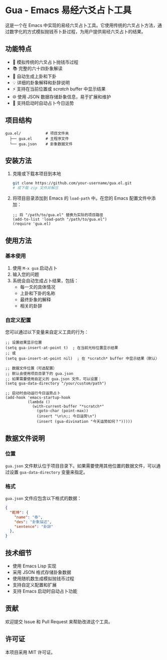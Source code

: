 # Gua - Emacs 易经六爻占卜工具

这是一个在 Emacs 中实现的易经六爻占卜工具。它使用传统的六爻占卜方法，通过数字化的方式模拟抛钱币卜卦过程，为用户提供易经六爻占卜的结果。

## 功能特点

- 🎲 模拟传统的六爻占卜抛钱币过程
- 📚 完整的六十四卦象解读
- 🔄 自动生成上卦和下卦
- 💡 详细的卦象解释和卦辞说明
- ⚡ 支持在当前位置或 *scratch* buffer 中显示结果
- 🌐 使用 JSON 数据存储卦象信息，易于扩展和维护
- 🔮 支持启动时自动占卜今日运势

## 项目结构

```
gua.el/           # 项目文件夹
  ├── gua.el      # 主程序文件
  └── gua.json    # 卦象数据文件
```

## 安装方法

1. 克隆或下载本项目到本地
   ```bash
   git clone https://github.com/your-username/gua.el.git
   # 或下载 zip 文件并解压
   ```

2. 将项目目录添加到 Emacs 的 `load-path` 中。在您的 Emacs 配置文件中添加：
   ```elisp
   ;; 将 "/path/to/gua.el" 替换为实际的项目路径
   (add-to-list 'load-path "/path/to/gua.el")
   (require 'gua.el)
   ```

## 使用方法

### 基本使用

1. 使用 `M-x gua` 启动占卜
2. 输入您的问题
3. 系统会自动生成占卜结果，包括：
   - 每一爻的具体情况
   - 上卦和下卦的名称
   - 最终卦象的解释
   - 相关的卦辞

### 自定义配置

您可以通过以下变量来自定义工具的行为：

```elisp
;; 设置结果显示位置
(setq gua-insert-at-point t)  ; 在当前光标位置显示结果
;; 或
(setq gua-insert-at-point nil)  ; 在 *scratch* buffer 中显示结果（默认）

;; 数据文件位置（可选配置）
;; 默认会使用项目目录下的 gua.json
;; 如果需要使用自定义的 gua.json 文件，可以设置：
(setq gua-data-directory "/your/custom/path")

;; 启动时自动运行今日运势占卜
(add-hook 'emacs-startup-hook
          (lambda ()
            (with-current-buffer "*scratch*"
              (goto-char (point-max))
              (insert "\n\n;; 今日运势\n")
              (insert (gua-divination "今天运势如何？")))))
```

## 数据文件说明

### 位置

`gua.json` 文件默认位于项目目录下。如果需要使用其他位置的数据文件，可以通过设置 `gua-data-directory` 变量来指定。

### 格式

`gua.json` 文件应包含以下格式的数据：

```json
{
  "乾坤": {
    "name": "泰",
    "des": "卦象描述",
    "sentence": "卦辞"
  },
}
```

## 技术细节

- 使用 Emacs Lisp 实现
- 采用 JSON 格式存储卦象数据
- 使用随机数生成模拟抛钱币过程
- 支持自定义配置和扩展
- 支持 Emacs 启动时自动占卜功能

## 贡献

欢迎提交 Issue 和 Pull Request 来帮助改进这个工具。

## 许可证

本项目采用 MIT 许可证。

